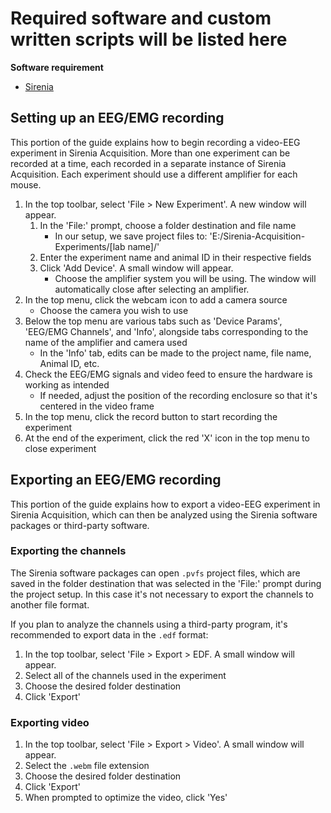 # Required software and custom written scripts will be listed here

**Software requirement**
- [Sirenia](https://www.pinnaclet.com/sirenia-download.html)

## Setting up an EEG/EMG recording

This portion of the guide explains how to begin recording a video-EEG experiment
in Sirenia Acquisition. More than one experiment can be recorded at a time, each
recorded in a separate instance of Sirenia Acquisition. Each experiment should
use a different amplifier for each mouse.

1. In the top toolbar, select 'File > New Experiment'. A new window will appear.
    1. In the 'File:' prompt, choose a folder destination and file name
        * In our setup, we save project files to: 'E:/Sirenia-Acquisition-Experiments/[lab name]/'
    2. Enter the experiment name and animal ID in their respective fields
    3. Click 'Add Device'. A small window will appear.
        * Choose the amplifier system you will be using. The window will automatically close after selecting an amplifier.
2. In the top menu, click the webcam icon to add a camera source
    * Choose the camera you wish to use
3. Below the top menu are various tabs such as 'Device Params', 'EEG/EMG
   Channels', and 'Info', alongside tabs corresponding to the name of the amplifier
   and camera used
    * In the 'Info' tab, edits can be made to the project name, file name,
      Animal ID, etc.
4. Check the EEG/EMG signals and video feed to ensure the hardware is working as
   intended
    * If needed, adjust the position of the recording enclosure so that it's
      centered in the video frame
5. In the top menu, click the record button to start recording the experiment
6. At the end of the experiment, click the red 'X' icon in the top menu to close experiment

## Exporting an EEG/EMG recording

This portion of the guide explains how to export a video-EEG experiment in
Sirenia Acquisition, which can then be analyzed using the Sirenia software packages
or third-party software.

### Exporting the channels

The Sirenia software packages can open `.pvfs` project files, which are saved in
the folder destination that was selected in the 'File:' prompt during the
project setup. In this case it's not necessary to export the channels to another
file format.

If you plan to analyze the channels using a third-party program, it's
recommended to export data in the `.edf` format:
1. In the top toolbar, select 'File > Export > EDF. A small window will appear.
2. Select all of the channels used in the experiment
3. Choose the desired folder destination
4. Click 'Export'

### Exporting video
1. In the top toolbar, select 'File > Export > Video'. A small window will appear.
2. Select the `.webm` file extension
3. Choose the desired folder destination
4. Click 'Export'
4. When prompted to optimize the video, click 'Yes'